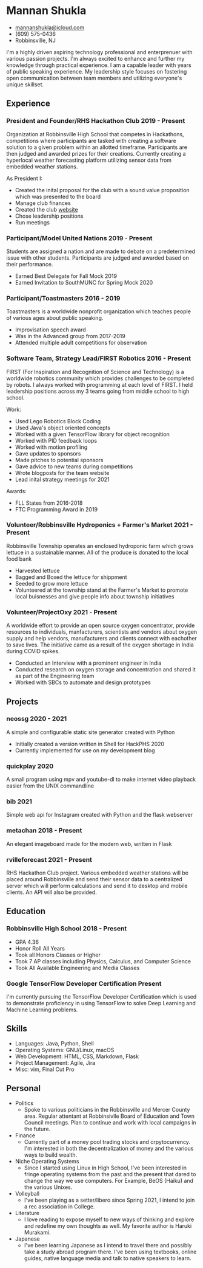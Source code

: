 <!-- The (first) h1 will be used as the <title> of the HTML page -->
# Mannan Shukla

<!-- The unordered list immediately after the h1 will be formatted on a single
line. It is intended to be used for contact details -->
- <mannanshukla@icloud.com>
- (609) 575-0436
- Robbinsville, NJ

<!-- The paragraph after the h1 and ul and before the first h2 is optional. It
is intended to be used for a short summary. -->
I'm a highly driven aspiring technology professional and enterprenuer with various passion projects. I'm always excited to enhance and further my knowledge through practical experience. I am a capable leader with years of public speaking experience. My leadership style focuses on fostering open communication between team members and utilizing everyone's unique skillset.

## Experience

<!-- You have to wrap the "left" and "right" half of these headings in spans by
hand -->
### <span>President and Founder/RHS Hackathon Club</span> <span>2019 - Present</span>

Organization at Robbinsville High School that competes in Hackathons, competitions where participants are tasked with creating a software solution to a given problem within an allotted timeframe. Participants are then judged and awarded prizes for their creations. Currently creating a hyperlocal weather forecasting platform utilizing sensor data from embedded weather stations.

As President I:

- Created the inital proposal for the club with a sound value proposition which was presented to the board
- Manage club finances
- Created the club [website](https://rhs-hackathon-club.github.io)
- Chose leadership positions
- Run meetings

### <span>Participant/Model United Nations</span> <span>2019 - Present</span>

Students are assigned a nation and are made to debate on a predetermined issue with other students. Participants are judged and awarded based on their performance.

- Earned Best Delegate for Fall Mock 2019
- Earned Invitation to SouthMUNC for Spring Mock 2020

### <span>Participant/Toastmasters</span> <span>2016 - 2019</span>

Toastmasters is a worldwide nonprofit organization which teaches people of various ages about public speaking.

- Improvisation speech award
- Was in the Advanced group from 2017-2019
- Attended multiple adult competitions for observation

### <span>Software Team, Strategy Lead/FIRST Robotics</span> <span>2016 - Present</span>

FIRST (For Inspiration and Recognition of Science and Technology) is a worldwide robotics community which provides challenges to be completed by robots. I always worked with programming at each level of FIRST. I held leadership positions across my 3 teams going from middle school to high school.

Work:

- Used Lego Robotics Block Coding
- Used Java's object oriented concepts
- Worked with a given TensorFlow library for object recognition
- Worked with PID feedback loops
- Worked with motion profiling
- Gave updates to sponsors
- Made pitches to potential sponsors
- Gave advice to new teams during competitions
- Wrote blogposts for the team website
- Lead inital strategy meetings for 2021

Awards:

- FLL States from 2016-2018
- FTC Programming Award in 2019

### <span>Volunteer/Robbinsville Hydroponics + Farmer's Market</span> <span>2021 - Present</span>

Robbinsville Township operates an enclosed hydroponic farm which grows lettuce in a sustainable manner. All of the produce is donated to the local food bank

- Harvested lettuce
- Bagged and Boxed the lettuce for shippment
- Seeded to grow more lettuce
- Volunteered at the township stand at the Farmer's Market to promote local buisnesses and give people info about township initiatives

### <span>Volunteer/ProjectOxy</span> <span>2021 - Present</span>

A worldwide effort to provide an open source oxygen concentrator, provide resources to individuals, manfacturers, scientists and vendors about oxygen supply and help vendors, manufacturers and clients connect with eachother to save lives. The initiative came as a result of the oxygen shortage in India during COVID spikes.

- Conducted an Interview with a prominent engineer in India
- Conducted research on oxygen storage and concentration and shared it as part of the Engineering team
- Worked with SBCs to automate and design prototypes

## Projects

### <span>neossg</span> <span>2020 - 2021</span>

A simple and configurable static site generator created with Python

- Initially created a version written in Shell for HackPHS 2020
- Currently implemented for use on my development blog

### <span>quickplay</span> <span>2020</span>

A small program using mpv and youtube-dl to make internet video playback easier from the UNIX commandline

### <span>bib</span> <span>2021</span>

Simple web api for Instagram created with Python and the flask webserver

### <span>metachan</span> <span>2018 - Present</span>

An elegant imageboard made for the modern web, written in Flask

### <span>rvilleforecast</span> <span>2021 - Present</span>

RHS Hackathon Club project. Various embedded weather stations will be placed around Robbinsville and send their sensor data to a centralized server which will perform calculations and send it to desktop and mobile clients. An API will also be provided.

## Education

### <span>Robbinsville High School</span> <span>2018 - Present</span>

  - GPA 4.36
  - Honor Roll All Years
  - Took all Honors Classes or Higher
  - Took 7 AP classes including Physics, Calculus, and Computer Science
  - Took All Available Engineering and Media Classes

### <span>Google TensorFlow Developer Certification</span> <span>Present</span>

I'm currently pursuing the TensorFlow Developer Certification which is used to demonstrate proficiency in using TensorFlow to solve Deep Learning and Machine Learning problems.

## Skills

 - Languages: Java, Python, Shell
 - Operating Systems: GNU/Linux, macOS
 - Web Development: HTML, CSS, Markdown, Flask
 - Project Management: Agile, Jira
 - Misc: vim, Final Cut Pro

## Personal

- Politics
	- Spoke to various politicians in the Robbinsville and Mercer County area. Regular attentant at Robbinsivlle Board of Education and Town Council meetings. Plan to continue and work with local campaigns in the future.
- Finance
	- Currently part of a money pool trading stocks and crpytocurrency. I'm interested in both the decentralization of money and the various ways to build wealth.
- Niche Operating Systems
	- Since I started using Linux in High School, I've been interested in fringe operating systems from the past and the present that dared to change the way we use computers. For Example, BeOS (Haiku) and the various Unixes.
- Volleyball
	- I've been playing as a setter/libero since Spring 2021, I intend to join a rec association in College.
- Literature
	- I love reading to expose myself to new ways of thinking and explore and redefine my own thoughts as well. My favorite author is Haruki Murakami.
- Japanese
	- I've been learning Japanese as I intend to travel there and possibly take a study abroad program there. I've been using textbooks, online guides, native language media and talk to native speakers to learn.
